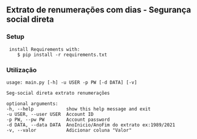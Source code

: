 ## Extrato de renumerações com dias - Segurança social direta

### Setup
           
     install Requirements with:
        $ pip install -r requirements.txt

### Utilização
    usage: main.py [-h] -u USER -p PW [-d DATA] [-v]

    Seg-social direta extrato renumerações

    optional arguments:
    -h, --help            show this help message and exit
    -u USER, --user USER  Account ID
    -p PW, --pw PW        Account password
    -d DATA, --data DATA  AnoInicio/AnoFim do extrato ex:1989/2021
    -v, --valor           Adicionar coluna "Valor"